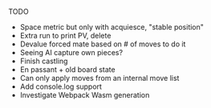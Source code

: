 TODO

- Space metric but only with acquiesce, "stable position"
- Extra run to print PV, delete
- Devalue forced mate based on # of moves to do it
- Seeing AI capture own pieces?
- Finish castling
- En passant + old board state
- Can only apply moves from an internal move list 
- Add console.log support
- Investigate Webpack Wasm generation
